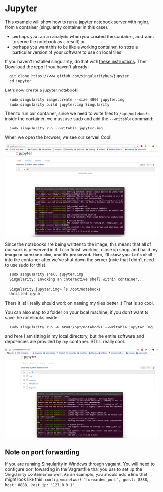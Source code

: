 # Jupyter

This example will show how to run a jupyter notebook server with nginx, from a container (singularity container in this case).

- perhaps you ran an analysis when you created the container, and want to serve the notebook as a result) or
- perhaps you want this to be like a working container, to store a particular version of your software to use on local files

If you haven't installed singularity, do that with [these instructions](http://singularity.lbl.gov/install-linux). Then Download the repo if you haven't already:

      git clone https://www.github.com/singularityhub/jupyter
      cd jupyter


Let's now create a jupyter notebook!

      sudo singularity image.create --size 4000 jupyter.img
      sudo singularity build jupyter.img Singularity

Then to run our container, since we need to write files to `/opt/notebooks` inside the container, we must use sudo and add the `--writable` command:

      sudo singularity run --writable jupyter.img

When we open the browser, we see our server! Cool!

![jupyter.png](jupyter.png)

Since the notebooks are being written to the image, this means that all of our work is preserved in it. I can finish working, close up shop, and hand my image to someone else, and it's preserved. Here, I'll show you. Let's shell into the container after we've shut down the server (note that I didn't need to use sudo for this).

      sudo singularity shell jupyter.img 
      Singularity: Invoking an interactive shell within container...

      Singularity.jupyter.img> ls /opt/notebooks
      Untitled.ipynb

There it is! I really should work on naming my files better :) That is so cool.

You can also map to a folder on your local machine, if you don't want to save the notebooks inside:

      sudo singularity run -B $PWD:/opt/notebooks --writable jupyter.img

and here I am sitting in my local directory, but the entire software and depdencies are provided by my container. STILL really cool.

![local.png](local.png)
## Note on port forwarding
If you are running Singularity in Windows through vagrant. You will need to configure port fowarding in the Vagrantfile that you use to set up the Singularity container as well. 
As an example, you should add a line that might look like this.
`config.vm.network "forwarded_port", guest: 8888, host: 8888, host_ip: "127.0.0.1"`
